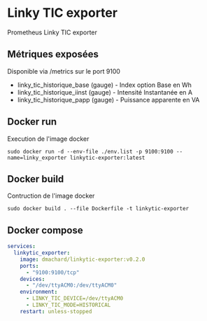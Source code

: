 # Linky TIC exporter

Prometheus Linky TIC exporter 

## Métriques exposées

Disponible via /metrics sur le port 9100 

- linky_tic_historique_base (gauge) - Index option Base en Wh
- linky_tic_historique_iinst (gauge) - Intensité Instantanée en A
- linky_tic_historique_papp (gauge) - Puissance apparente en VA

## Docker run

Execution de l'image docker

```
sudo docker run -d --env-file ./env.list -p 9100:9100 --name=linky_exporter linkytic-exporter:latest
```

## Docker build

Contruction de l'image docker

```
sudo docker build . --file Dockerfile -t linkytic-exporter
```

## Docker compose

```yaml
services:
  linkytic_exporter:
    image: dmachard/linkytic-exporter:v0.2.0
    ports:
      - "9100:9100/tcp"
    devices:
      - "/dev/ttyACM0:/dev/ttyACM0"
    environment:
      - LINKY_TIC_DEVICE=/dev/ttyACM0
      - LINKY_TIC_MODE=HISTORICAL
    restart: unless-stopped
```